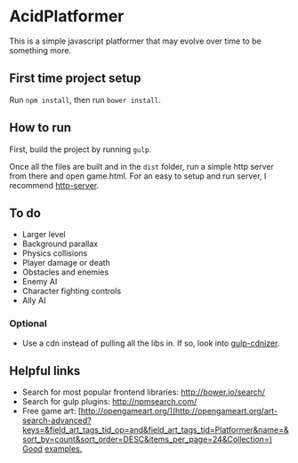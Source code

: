 # AcidPlatformer

This is a simple javascript platformer that may evolve over time to be something more.

## First time project setup
Run `npm install`, then run `bower install`.

## How to run
First, build the project by running `gulp`.

Once all the files are built and in the `dist` folder, run a simple http server from there and open game.html. For an easy to setup and run server, I recommend [http-server](https://github.com/indexzero/http-server).

## To do

* Larger level
* Background parallax
* Physics collisions
* Player damage or death
* Obstacles and enemies
* Enemy AI
* Character fighting controls
* Ally AI

### Optional

* Use a cdn instead of pulling all the libs in. If so, look into [gulp-cdnizer](https://github.com/OverZealous/gulp-cdnizer).

## Helpful links

* Search for most popular frontend libraries: http://bower.io/search/
* Search for gulp plugins: http://npmsearch.com/
* Free game art: [http://opengameart.org/](http://opengameart.org/art-search-advanced?keys=&field_art_tags_tid_op=and&field_art_tags_tid=Platformer&name=&sort_by=count&sort_order=DESC&items_per_page=24&Collection=) [Good](http://opengameart.org/content/a-platformer-in-the-forest) [examples.](http://opengameart.org/content/old-frogatto-tile-art)
